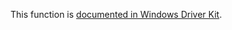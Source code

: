 This function is [documented in Windows Driver Kit](https://learn.microsoft.com/en-us/windows-hardware/drivers/ddi/ntifs/nf-ntifs-rtlfillmemoryulong).
